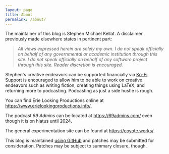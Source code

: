```yaml
---
layout: page
title: About
permalink: /about/
---
```


The maintainer of this blog is Stephen Michael Kellat.  A disclaimer previously made elsewhere states in pertinent part:  

>*All views expressed herein are solely my own.  I do not speak officially on behalf of any governmental or academic institution through this site.  I do not speak officially on behalf of any software project through this site.  Reader discretion is encouraged.*  

Stephen's creative endeavors can be supported financially via [Ko-Fi](https://ko-fi.com/smkellat).  Support is encouraged to allow him to be able to work on creative endeavors such as writing fiction, creating things using LaTeX, and returning more to podcasting.  Podcasting as just a side hustle is rough.

You can find Erie Looking Productions online at <https://www.erielookingproductions.info/>.  

The podcast *69 Admins* can be located at <https://69admins.com/> even though it is on hiatus until 2024.

The general experimentation site can be found at <https://coyote.works/>.  

This blog is maintained [using GitHub](https://github.com/skellat/new-blog-post-tweety) and patches may be submitted for consideration.  Patches may be subject to summary closure, though.
